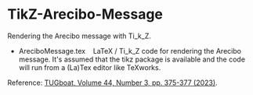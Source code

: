 # TikZ-Arecibo-Message
Rendering the Arecibo message with Ti_k_Z.

- AreciboMessage.tex &nbsp;&nbsp; LaTeX / Ti_k_Z code for rendering the Arecibo message. It's assumed that the tikz package is available and the code will run from a (La)Tex editor like TeXworks.<br />

Reference: [TUGboat, Volume 44, Number 3, pp. 375-377 (2023)](https://tug.org/TUGboat/tb44-3/tb138stenborg-arecibo.pdf).
